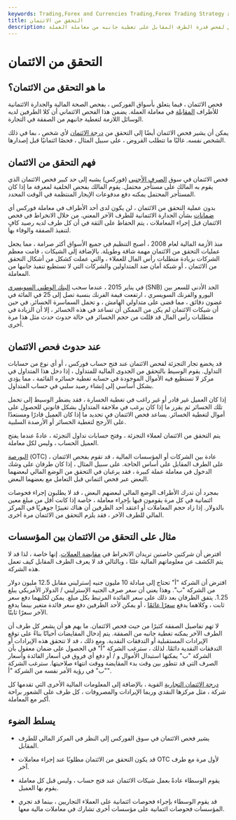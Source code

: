```yaml
---
keywords: Trading,Forex and Currencies Trading,Forex Trading Strategy and Education,Strategy and Education
title: التحقق من الائتمان
description: في سوق الفوركس ، يعد فحص الائتمان بمثابة فحص أمني لفحص قدرة الطرف المقابل على تغطية جانبه من معاملة العملة.
---
```


# التحقق من الائتمان
## ما هو التحقق من الائتمان؟

فحص الائتمان ، فيما يتعلق بأسواق الفوركس ، يفحص الصحة المالية والجدارة الائتمانية للأطراف [المقابلة](/counterparty) في معاملة العملة. يضمن هذا الفحص الائتماني أن كلا الطرفين لديه الوسائل اللازمة لتغطية جانبهم من الصفقة في التجارة.

يمكن أن يشير فحص الائتمان أيضًا إلى التحقق من [درجة الائتمان](/credit_score) لأي شخص ، بما في ذلك الشخص نفسه. غالبًا ما تتطلب القروض ، على سبيل المثال ، فحصًا ائتمانيًا قبل إصدارها.

## فهم التحقق من الائتمان

فحص الائتمان في سوق [الصرف الأجنبي](/forex) (فوركس) يشبه إلى حد كبير فحص الائتمان الذي يقوم به المالك على مستأجر محتمل. يقوم المالك بفحص الخلفية لمعرفة ما إذا كان المستأجر المحتمل يمكنه دفع مدفوعات الإيجار المنتظمة في الوقت المحدد.

بدون عملية التحقق من الائتمان ، لن يكون لدى أحد الأطراف في معاملة فوركس أي [ضمانات](/assurance) بشأن الجدارة الائتمانية للطرف الآخر المعني. من خلال الانخراط في فحص الائتمان قبل إجراء المعاملات ، يتم الحفاظ على الثقة في أن كل طرف لديه رصيد كافٍ لتنفيذ الصفقة والوفاء بها.

منذ الأزمة المالية لعام 2008 ، أصبح التنظيم في جميع الأسواق أكثر صرامة ، مما يجعل عمليات التحقق من الائتمان مهمة شاقة وطويلة. بالإضافة إلى الشيكات ، قامت معظم الشركات بزيادة متطلبات رأس المال للعملاء ، والتي عملت كشكل من أشكال التحقق من الائتمان ، أو شبكة أمان ضد المتداولين والشركات التي لا تستطيع تنفيذ جانبها من المعاملة.

في يناير 2015 ، عندما سحب [البنك الوطني السويسري](/swiss-national-bank) (SNB) الحد الأدنى للسعر بين اليورو والفرنك السويسري ، ارتفعت قيمة الفرنك بنسبة تصل إلى 25 في المائة في غضون دقائق ، مما قضى على متداولي الهامش ، و تحمل السماسرة الخسائر. في حين أن شيكات الائتمان لم يكن من الممكن أن تساعد في هذه الخسائر ، إلا أن الزيادة في متطلبات رأس المال قد قللت من حجم الخسائر في حالة حدوث حدث مثل هذا مرة أخرى.

## عند حدوث فحص الائتمان

قد يخضع تجار التجزئة لفحص الائتمان عند فتح حساب فوركس ، أو أي نوع من حسابات التداول. يقوم الوسيط بالتحقق من الجدوى المالية للمتداول ، إذا دخل هذا المتداول في مركز لا تستطيع فيه الأموال الموجودة في حسابه تغطية خسائره القائمة ، مما يؤدي بشكل أساسي إلى إنشاء رصيد سلبي في حساب المتداول.

إذا كان العميل غير قادر أو غير راغب في تغطية الخسارة ، فقد يضطر الوسيط إلى تحمل تلك الخسائر ثم يقرر ما إذا كان يرغب في ملاحقة المتداول بشكل قانوني للحصول على أموال لتغطية الخسائر. يساعد فحص الائتمان في تحديد ما إذا كان العميل قادرًا ومستعدًا على الأرجح لتغطية الخسائر أو الأرصدة السلبية.

يتم التحقق من الائتمان لعملاء التجزئة ، وفتح حسابات تداول التجزئة ، عادةً عندما يفتح العميل الحساب ، وليس لكل معاملة.

[البورصة](/otc) (OTC) ، عادة بين الشركات أو المؤسسات المالية ، قد تقوم بفحص الائتمان على الطرف المقابل على أساس الحاجة. على سبيل المثال ، إذا كان طرفان على وشك الدخول في معاملة عملة كبيرة ، فقد يرغبان في التحقق من الوضع المالي لبعضهما البعض عبر فحص ائتماني قبل التعامل مع بعضهما البعض.

بمجرد أن تدرك الأطراف الوضع المالي لبعضهم البعض ، قد لا يطلبون إجراء فحوصات ائتمانية في كل مرة يقومون فيها بإجراء معاملة ، خاصة إذا كانت أقل من مبلغ معين بالدولار. إذا زاد حجم المعاملات أو اعتقد أحد الطرفين أن هناك تغييرًا جوهريًا في المركز المالي للطرف الآخر ، فقد يلزم التحقق من الائتمان مرة أخرى.

## مثال على التحقق من الائتمان بين المؤسسات

افترض أن شركتين خاصتين تريدان الانخراط في [مقايضة العملات](/currencyswap). إنها خاصة ، لذا قد لا يتم الكشف عن معلوماتهم المالية علنًا ، وبالتالي قد لا يعرف الطرف المقابل كيف تعمل هذه الشركة.

افترض أن الشركة "أ" تحتاج إلى مبادلة 10 مليون جنيه إسترليني مقابل 12.5 مليون دولار من الشركة "ب". وهذا يعني أن سعر صرف الجنيه الإسترليني / الدولار الأمريكي يبلغ 1.25. يتفق الطرفان بعد ذلك على سعر الفائدة المرتبط بكل مبلغ. يمكن لكليهما دفع سعر ثابت ، وكلاهما يدفع [سعرًا عائمًا](/floatinginterestrate) ، أو يمكن لأحد الطرفين دفع سعر فائدة متغير بينما يدفع الآخر سعرًا ثابتًا.

لا تهم تفاصيل الصفقة كثيرًا من حيث فحص الائتمان. ما يهم هو أن يشعر كل طرف أن الطرف الآخر يمكنه تغطية جانبه من الصفقة. يتم إدخال المقايضات أحيانًا بناءً على توقع الإيرادات المستقبلية أو التدفقات النقدية. ومع ذلك ، قد لا تتحقق هذه الإيرادات أو التدفقات النقدية دائمًا. لذلك ، سترغب الشركة "أ" في الحصول على ضمان معقول بأن الشركة "ب" يمكنها استبدال الأموال و / أو دفع أي فروق في أسعار الفائدة وأسعار الصرف التي قد تتطور بين وقت بدء المقايضة ووقت انتهاء صلاحيتها. سترغب الشركة "ب" في رؤية الأمر نفسه من الشركة "أ".

[درجة الائتمان التجارية](/business-credit-score) القوية ، بالإضافة إلى المعلومات المالية الأخرى التي تقدمها كل شركة ، مثل مركزها النقدي وربما الإيرادات والمصروفات ، كل طرف على الشعور براحة أكبر مع المعاملة.

## يسلط الضوء

- يشير فحص الائتمان في سوق الفوركس إلى النظر في المركز المالي للطرف المقابل.

- قد يكون التحقق من الائتمان مطلوبًا عند إجراء معاملات OTC لأول مرة مع طرف آخر.

- يقوم الوسطاء عادةً بعمل شيكات الائتمان عند فتح حساب ، وليس قبل كل معاملة يقوم بها العميل.

- قد يقوم الوسطاء بإجراء فحوصات ائتمانية على العملاء التجاريين ، بينما قد تجري المؤسسات فحوصات ائتمانية على مؤسسات أخرى تشارك في معاملات مالية معها.

